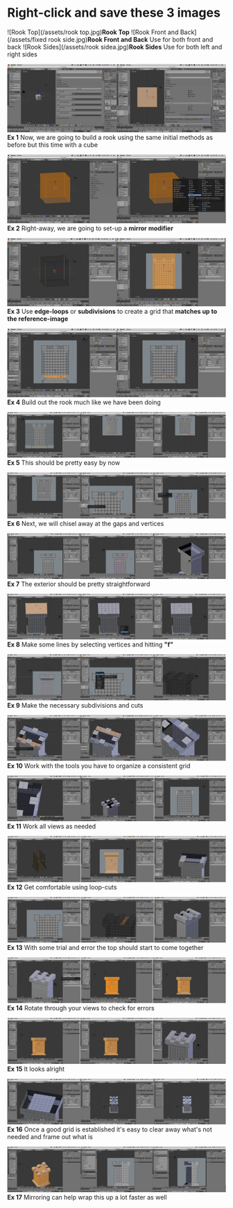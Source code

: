 # Right-click and save these 3 images

![Rook Top](/assets/rook top.jpg)**Rook Top**
![Rook Front and Back](/assets/fixed rook side.jpg)**Rook Front and Back**
Use for both front and back
![Rook Sides](/assets/rook sidea.jpg)**Rook Sides**
Use for both left and right sides


![build a rook using the same initial methods as before](/assets/E_1.jpg)
**Ex 1**
Now, we are going to build a rook using the same initial methods as before but this time with a cube

![we are going to set-up a mirror modifier](/assets/E_2.jpg)
**Ex 2**
Right-away, we are going to set-up a **mirror modifier**

![create a grid that matches up to the reference image](/assets/E_3.jpg)
**Ex 3**
Use **edge-loops** or **subdivisions** to create a grid that **matches up to the reference-image**

![Build out the rook much like we have been doing](/assets/E_4.jpg)
**Ex 4**
Build out the rook much like we have been doing

![This should be pretty easy by now](/assets/E_5.jpg)
**Ex 5**
This should be pretty easy by now

![chisel away at the gaps and vertices](/assets/E_6.jpg)
**Ex 6**
Next, we will chisel away at the gaps and vertices

![The exterior should be pretty straightforward](/assets/E_7.jpg)
**Ex 7**
The exterior should be pretty straightforward

![Make some lines by selecting vertices and hitting F](/assets/E_8.jpg)
**Ex 8**
Make some lines by selecting vertices and hitting **"f"**

![Make the necessary subdivisions and cuts](/assets/E_9.jpg)
**Ex 9**
Make the necessary subdivisions and cuts

![Work with the tools you have to organize a consistent grid](/assets/E_10.jpg)
**Ex 10**
Work with the tools you have to organize a consistent grid

![Work all views as needed](/assets/E_11.jpg)
**Ex 11**
Work all views as needed

![Get comfortable using loop-cuts](/assets/E_12.jpg)
**Ex 12**
Get comfortable using loop-cuts

![With some trial and error the top should start to come together](/assets/E_13.jpg)
**Ex 13**
With some trial and error the top should start to come together

![Rotate through your views to check for errors](/assets/E_14.jpg)
**Ex 14**
Rotate through your views to check for errors

![It looks alright](/assets/E_15.jpg)
**Ex 15**
It looks alright

![Once a good grid is established its easy to clear away what is not needed and frame out what is](/assets/E_16.jpg)
**Ex 16**
Once a good grid is established it's easy to clear away what's not needed and frame out what is

![Mirroring can help wrap this up a lot faster as well](/assets/E_17.jpg)
**Ex 17**
Mirroring can help wrap this up a lot faster as well

